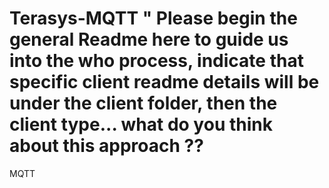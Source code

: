 # Terasys-MQTT   " Please begin the general Readme here to guide us into the who process, indicate that specific client readme details will be under the client folder, then the client type... what do you think about this approach ??
MQTT
